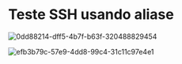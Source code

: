 
# Teste SSH usando aliase

![0dd88214-dff5-4b7f-b63f-320488829454](https://user-images.githubusercontent.com/103062837/187968397-a110a6f3-c88f-473e-ba18-18885dff55f8.jpeg)

![efb3b79c-57e9-4dd8-99c4-31c11c97e4e1](https://user-images.githubusercontent.com/103062837/187968413-1fd84c18-1a34-47ff-8538-a066db91054d.jpeg)
